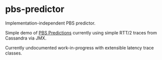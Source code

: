 pbs-predictor
===========

Implementation-independent PBS predictor.

Simple demo of [PBS Predictions](http://pbs.cs.berkeley.edu/#demo) currently using simple RTT/2 traces from Cassandra via JMX.

Currently undocumented work-in-progress with extensible latency trace classes.
